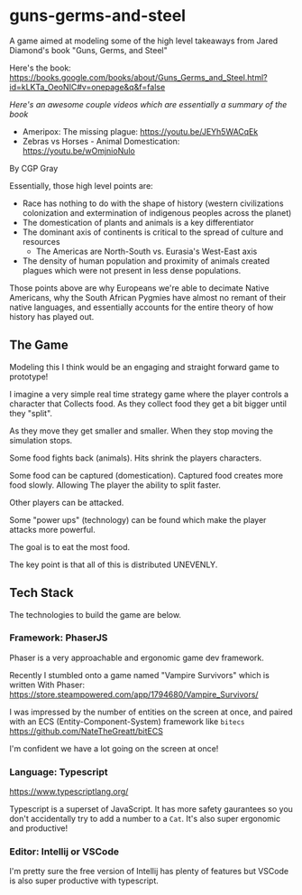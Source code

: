 # guns-germs-and-steel
A game aimed at modeling some of the high level takeaways from Jared  Diamond's book "Guns, Germs, and Steel"

Here's the book: https://books.google.com/books/about/Guns_Germs_and_Steel.html?id=kLKTa_OeoNIC#v=onepage&q&f=false

*Here's an awesome couple videos which are essentially a summary of the book*

* Ameripox: The missing plague: https://youtu.be/JEYh5WACqEk
* Zebras vs Horses - Animal Domestication: https://youtu.be/wOmjnioNulo

By CGP Gray

Essentially, those high level points are:

* Race has nothing to do with the shape of history (western civilizations colonization and extermination of indigenous peoples across the planet)
* The domestication of plants and animals is a key differentiator
* The dominant axis of continents is critical to the spread of culture and resources
  * The Americas are North-South vs. Eurasia's West-East axis
* The density of human population and proximity of animals created plagues which were not present in less dense populations. 


Those points above are why Europeans we're able to decimate Native Americans, why the South African Pygmies have almost no remant of their native languages, and essentially accounts for the entire theory of how history has played out. 

## The Game

Modeling this I think would be an engaging and straight forward game to prototype!

I imagine a very simple real time strategy game where the player controls a character that
Collects food. As they collect food they get a bit bigger until they "split". 

As they move they get smaller and smaller. When they stop moving the simulation stops. 

Some food fights back (animals). Hits shrink the players characters.

Some food can be captured (domestication). Captured food creates more food slowly. Allowing 
The player the ability to split faster. 

Other players can be attacked. 

Some "power ups" (technology) can be found which make the player attacks more powerful. 

The goal is to eat the most food. 

The key point is that all of this is distributed UNEVENLY. 

## Tech Stack
The technologies to build the game are below.

### Framework: PhaserJS
Phaser is a very approachable and ergonomic game dev framework. 

Recently I stumbled onto a game named "Vampire Survivors" which is written 
With Phaser: https://store.steampowered.com/app/1794680/Vampire_Survivors/

I was impressed by the number of entities on the screen at once, and paired with an
ECS (Entity-Component-System) framework like `bitecs`
https://github.com/NateTheGreatt/bitECS

I'm confident we have a lot going on the screen at once!

### Language: Typescript

https://www.typescriptlang.org/

Typescript is a superset of JavaScript. It has more safety gaurantees so you don't accidentally try to add a number to a `Cat`. 
It's also super ergonomic and productive!

### Editor: Intellij or VSCode
I'm pretty sure the free version of Intellij has plenty of features but VSCode is also super productive with typescript. 
